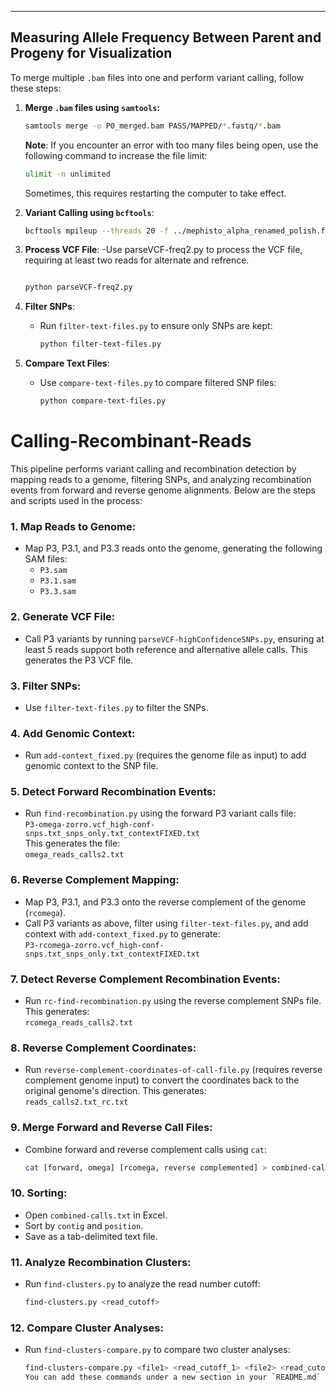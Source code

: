 


---
## Measuring Allele Frequency Between Parent and Progeny for Visualization  

To merge multiple `.bam` files into one and perform variant calling, follow these steps:

1. **Merge `.bam` files using `samtools`:**
   ```bash
   samtools merge -o P0_merged.bam PASS/MAPPED/*.fastq/*.bam
   ```

   **Note**: If you encounter an error with too many files being open, use the following command to increase the file limit:
   ```bash
   ulimit -n unlimited
   ```
   Sometimes, this requires restarting the computer to take effect.

2. **Variant Calling using `bcftools`**:
   ```bash
   bcftools mpileup --threads 20 -f ../mephisto_alpha_renamed_polish.fasta_primary.fasta P3.3-new2.bam | bcftools call --threads 20 -mv -Ov -o P3.3-new2-calls.vcf
   ```

3. **Process VCF File**:
   -Use parseVCF-freq2.py to process the VCF file, requiring at least two reads for alternate and refrence. 
     ```bash
 
     python parseVCF-freq2.py
     ```

4. **Filter SNPs**:
   - Run `filter-text-files.py` to ensure only SNPs are kept:
     ```bash
     python filter-text-files.py
     ```

5. **Compare Text Files**:
   - Use `compare-text-files.py` to compare filtered SNP files:
     ```bash
     python compare-text-files.py
     ```
# Calling-Recombinant-Reads

This pipeline performs variant calling and recombination detection by mapping reads to a genome, filtering SNPs, and analyzing recombination events from forward and reverse genome alignments. Below are the steps and scripts used in the process:

### 1. Map Reads to Genome:
- Map P3, P3.1, and P3.3 reads onto the genome, generating the following SAM files:
  - `P3.sam`
  - `P3.1.sam`
  - `P3.3.sam`

### 2. Generate VCF File:
- Call P3 variants by running `parseVCF-highConfidenceSNPs.py`, ensuring at least 5 reads support both reference and alternative allele calls. This generates the P3 VCF file.

### 3. Filter SNPs:
- Use `filter-text-files.py` to filter the SNPs.

### 4. Add Genomic Context:
- Run `add-context_fixed.py` (requires the genome file as input) to add genomic context to the SNP file.

### 5. Detect Forward Recombination Events:
- Run `find-recombination.py` using the forward P3 variant calls file:  
  `P3-omega-zorro.vcf_high-conf-snps.txt_snps_only.txt_contextFIXED.txt`  
  This generates the file:  
  `omega_reads_calls2.txt`

### 6. Reverse Complement Mapping:
- Map P3, P3.1, and P3.3 onto the reverse complement of the genome (`rcomega`).
- Call P3 variants as above, filter using `filter-text-files.py`, and add context with `add-context_fixed.py` to generate:  
  `P3-rcomega-zorro.vcf_high-conf-snps.txt_snps_only.txt_contextFIXED.txt`

### 7. Detect Reverse Complement Recombination Events:
- Run `rc-find-recombination.py` using the reverse complement SNPs file. This generates:  
  `rcomega_reads_calls2.txt`

### 8. Reverse Complement Coordinates:
- Run `reverse-complement-coordinates-of-call-file.py` (requires reverse complement genome input) to convert the coordinates back to the original genome's direction. This generates:  
  `reads_calls2.txt_rc.txt`

### 9. Merge Forward and Reverse Call Files:
- Combine forward and reverse complement calls using `cat`:
  ```bash
  cat [forward, omega] [rcomega, reverse complemented] > combined-calls.txt
  ```

### 10. Sorting:
- Open `combined-calls.txt` in Excel.
- Sort by `contig` and `position`.
- Save as a tab-delimited text file.

### 11. Analyze Recombination Clusters:
- Run `find-clusters.py` to analyze the read number cutoff:
  ```bash
  find-clusters.py <read_cutoff>
  ```

### 12. Compare Cluster Analyses:
- Run `find-clusters-compare.py` to compare two cluster analyses:
  ```bash
  find-clusters-compare.py <file1> <read_cutoff_1> <file2> <read_cutoff_2>
  You can add these commands under a new section in your `README.md` file or another documentation file to clearly explain how to run them as part of the workflow. Here’s an example of how you can format it:





